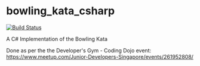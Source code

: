 # bowling_kata_csharp    
[![Build Status](https://dev.azure.com/geeklogic/bowling_kata_csharp/_apis/build/status/whatevergeek.bowling_kata_csharp?branchName=master)](https://dev.azure.com/geeklogic/bowling_kata_csharp/_build/latest?definitionId=8&branchName=master)
   
A C# Implementation of the Bowling Kata

Done as per the the Developer's Gym - Coding Dojo event:
https://www.meetup.com/Junior-Developers-Singapore/events/261952808/

